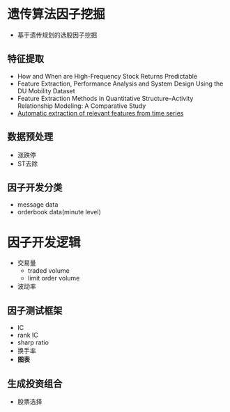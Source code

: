# 遗传算法因子挖掘
* 基于遗传规划的选股因子挖掘
## 特征提取
* How and When are High-Frequency Stock Returns Predictable
* Feature Extraction, Performance Analysis and System Design Using the DU Mobility Dataset
* Feature Extraction Methods in Quantitative Structure–Activity Relationship Modeling: A Comparative Study
* [Automatic extraction of relevant features from time series](https://github.com/blue-yonder/tsfresh)
## 数据预处理
* 涨跌停
* ST去除
## 因子开发分类
* message data
* orderbook data(minute level)
# 因子开发逻辑
* 交易量
  * traded volume
  * limit order volume
* 波动率 
## 因子测试框架
* IC
* rank IC
* sharp ratio
* 换手率
* **图表**
## 生成投资组合
* 股票选择
